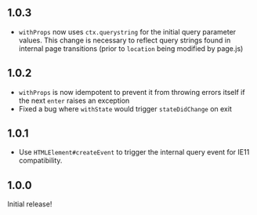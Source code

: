 ## 1.0.3

- `withProps` now uses `ctx.querystring` for the initial query parameter
  values. This change is necessary to reflect query strings found in
  internal page transitions (prior to `location` being modified by page.js)

## 1.0.2

- `withProps` is now idempotent to prevent it from throwing errors itself
  if the next `enter` raises an exception
- Fixed a bug where `withState` would trigger `stateDidChange` on exit

## 1.0.1

- Use `HTMLElement#createEvent` to trigger the internal query event for IE11
  compatibility.

## 1.0.0

Initial release!